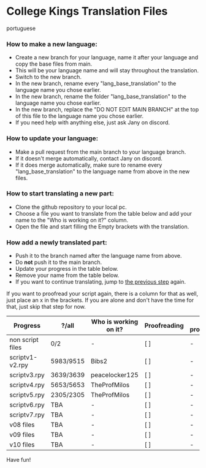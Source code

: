 # College Kings Translation Files

portuguese

### How to make a new language:
 - Create a new branch for your language, name it after your language and copy the base files from main.
 - This will be your language name and will stay throughout the translation.
 - Switch to the new branch.
 - In the new branch, rename every "lang_base_translation" to the language name you chose earlier.
 - In the new branch, rename the folder "lang_base_translation" to the language name you chose earlier.
 - In the new branch, replace the "DO NOT EDIT MAIN BRANCH" at the top of this file to the language name you chose earlier.
 - If you need help with anything else, just ask Jany on discord.

### How to update your language:
 - Make a pull request from the main branch to your language branch.
 - If it doesn't merge automatically, contact Jany on discord.
 - If it does merge automatically, make sure to rename every "lang_base_translation" to the language name from above in the new files.

### How to start translating a new part:
 - Clone the github repository to your local pc.
 - Choose a file you want to translate from the table below and add your name to the "Who is working on it?" column.
 - Open the file and start filling the Empty brackets with the translation.

### How add a newly translated part:
 - Push it to the branch named after the language name from above.
 - Do **not** push it to the main branch.
 - Update your progress in the table below.
 - Remove your name from the table below. 
 - If you want to continue translating, jump to [the previous step](https://github.com/College-Kings/College-Kings-Translations#how-to-start-translating-a-new-part) again.

If you want to proofread your script again, there is a column for that as well, just place an x in the brackets. If you are alone and don't have the time for that, just skip that step for now.

Progress | ?/all | Who is working on it? | Proofreading | Who is proofreading?
-------- | -------- | --------- | --------- | ---------
non script files | 0/2 | - | [ ] | -
scriptv1-v2.rpy | 5983/9515 | Bibs2 | [ ] | -
scriptv3.rpy | 3639/3639 | peacelocker125 | [ ] | -
scriptv4.rpy | 5653/5653 | TheProfMilos | [ ] | -
scriptv5.rpy | 2305/2305 | TheProfMilos | [ ] | -
scriptv6.rpy | TBA | - | [ ] | -
scriptv7.rpy |TBA | - | [ ] | -
v08 files | TBA | - | [ ] | -
v09 files | TBA | - | [ ] | -
v10 files | TBA | - | [ ] | -

Have fun!

